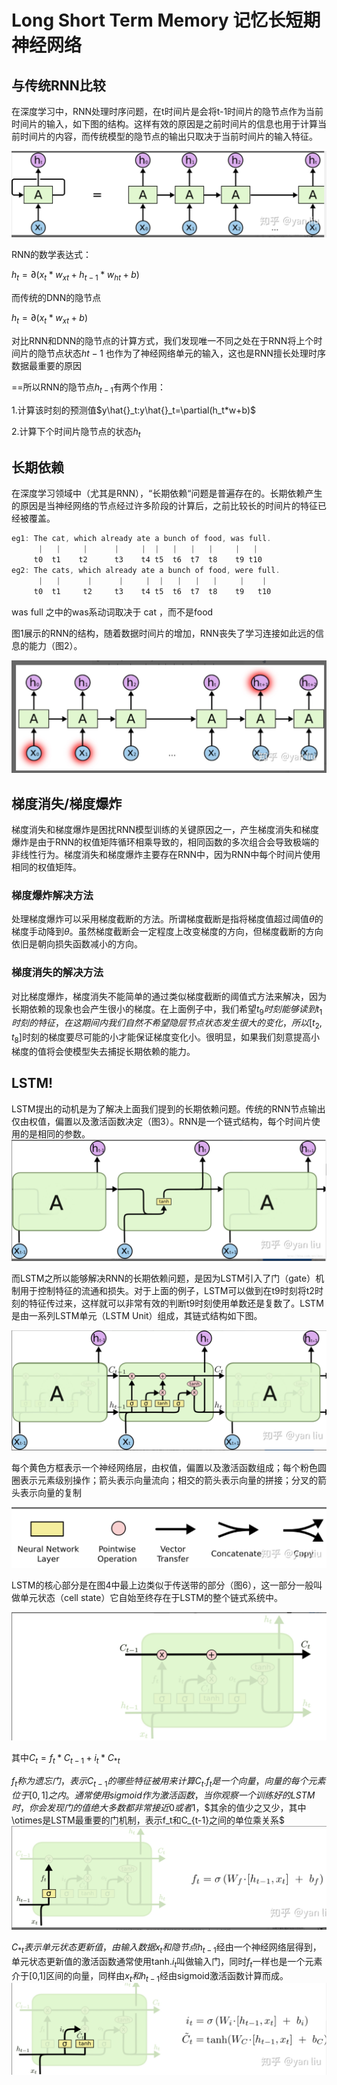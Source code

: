 # Long Short Term Memory 记忆长短期神经网络
## 与传统RNN比较
在深度学习中，RNN处理时序问题，在t时间片是会将t-1时间片的隐节点作为当前时间片的输入，如下图的结构。这样有效的原因是之前时间片的信息也用于计算当前时间片的内容，而传统模型的隐节点的输出只取决于当前时间片的输入特征。

![图1](images/2022-09-29-16-13-01.png)

RNN的数学表达式：

$h_t=\partial(x_t*w_{xt}+h_{t-1}*w_{ht}+b)$

而传统的DNN的隐节点

$h_t=\partial(x_t*w_{xt}+b)$

对比RNN和DNN的隐节点的计算方式，我们发现唯一不同之处在于RNN将上个时间片的隐节点状态$h{t-1}$  也作为了神经网络单元的输入，这也是RNN擅长处理时序数据最重要的原因

==所以RNN的隐节点$h_{t-1}$有两个作用：

1.计算该时刻的预测值$y\hat{}_t:y\hat{}_t=\partial(h_t*w+b)$

2.计算下个时间片隐节点的状态$h_t$

## 长期依赖
在深度学习领域中（尤其是RNN），“长期依赖“问题是普遍存在的。长期依赖产生的原因是当神经网络的节点经过许多阶段的计算后，之前比较长的时间片的特征已经被覆盖。

```c++
eg1: The cat, which already ate a bunch of food, was full.
      |   |     |      |     |  |   |   |   |     |   |
     t0  t1    t2      t3    t4 t5  t6  t7  t8    t9 t10
eg2: The cats, which already ate a bunch of food, were full.
      |   |      |      |     |  |   |   |   |     |    |
     t0  t1     t2     t3    t4 t5  t6  t7  t8    t9   t10
```

was full 之中的was系动词取决于 cat ，而不是food

图1展示的RNN的结构，随着数据时间片的增加，RNN丧失了学习连接如此远的信息的能力（图2）。

![图2](images/2022-09-29-17-26-16.png)

## 梯度消失/梯度爆炸
梯度消失和梯度爆炸是困扰RNN模型训练的关键原因之一，产生梯度消失和梯度爆炸是由于RNN的权值矩阵循环相乘导致的，相同函数的多次组合会导致极端的非线性行为。梯度消失和梯度爆炸主要存在RNN中，因为RNN中每个时间片使用相同的权值矩阵。
### 梯度爆炸解决方法
处理梯度爆炸可以采用梯度截断的方法。所谓梯度截断是指将梯度值超过阈值$\theta$的梯度手动降到$\theta$。虽然梯度截断会一定程度上改变梯度的方向，但梯度截断的方向依旧是朝向损失函数减小的方向。
### 梯度消失的解决方法
对比梯度爆炸，梯度消失不能简单的通过类似梯度截断的阈值式方法来解决，因为长期依赖的现象也会产生很小的梯度。在上面例子中，我们希望$t_9时刻能够读到t_1时刻的特征，在这期间内我们自然不希望隐层节点状态发生很大的变化，所以[t_2,t_8]$时刻的梯度要尽可能的小才能保证梯度变化小。很明显，如果我们刻意提高小梯度的值将会使模型失去捕捉长期依赖的能力。
## LSTM!
LSTM提出的动机是为了解决上面我们提到的长期依赖问题。传统的RNN节点输出仅由权值，偏置以及激活函数决定（图3）。RNN是一个链式结构，每个时间片使用的是相同的参数。
![图3RNN单元](images/2022-09-29-19-36-33.png)

而LSTM之所以能够解决RNN的长期依赖问题，是因为LSTM引入了门（gate）机制用于控制特征的流通和损失。对于上面的例子，LSTM可以做到在t9时刻将t2时刻的特征传过来，这样就可以非常有效的判断t9时刻使用单数还是复数了。LSTM是由一系列LSTM单元（LSTM Unit）组成，其链式结构如下图。

![LSTM单元](images/2022-09-29-19-38-23.png)

每个黄色方框表示一个神经网络层，由权值，偏置以及激活函数组成；每个粉色圆圈表示元素级别操作；箭头表示向量流向；相交的箭头表示向量的拼接；分叉的箭头表示向量的复制

![图5](images/2022-09-29-19-40-10.png)

LSTM的核心部分是在图4中最上边类似于传送带的部分（图6），这一部分一般叫做单元状态（cell state）它自始至终存在于LSTM的整个链式系统中。

![图6](images/2022-09-29-19-41-25.png)

其中$C_t=f_t*C_{t-1}+i_t*C_{*t}$

$f_t称为遗忘门，表示C_{t-1}的哪些特征被用来计算C_t.f_t是一个向量，$$向量的每个元素位于[0,1]之内。通常使用sigmoid作为激活函数，$$当你观察一个训练好的LSTM时，你会发现门的值绝大多数都非常接近0或者1，$$其余的值少之又少，其中\otimes是LSTM最重要的门机制，表示f_t和C_{t-1}之间的单位乘关系$
![图7](images/2022-09-29-19-51-01.png)

$C_{*t}表示单元状态更新值，由输入数据x_t和隐节点h_{t-1}$经由一个神经网络层得到，单元状态更新值的激活函数通常使用tanh.$i_t$叫做输入门，同时$f_t$一样也是一个元素介于[0,1]区间的向量，同样由$x_t和h_{t-1}$经由sigmoid激活函数计算而成。
![图8](images/2022-09-29-20-06-57.png)